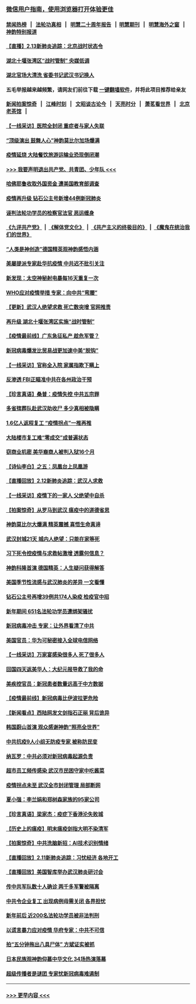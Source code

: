 ### [微信用户指南，使用浏览器打开体验更佳](https://github.com/gfw-breaker/banned-news1/blob/master/indexes/wechat-guide.md?t=0)
#### [禁闻热榜](热点新闻.md?t=0)  &nbsp;&nbsp;|&nbsp;&nbsp; [法轮功真相](https://github.com/gfw-breaker/truth/blob/master/README.md?t=0) &nbsp;&nbsp;|&nbsp;&nbsp; [明慧二十周年报告](https://github.com/gfw-breaker/mh-reports/blob/master/README.md?t=0) &nbsp;&nbsp;|&nbsp;&nbsp;[明慧期刊](https://github.com/gfw-breaker/mh-qikan) &nbsp;&nbsp;|&nbsp;&nbsp; [明慧海外之窗](https://github.com/gfw-breaker/mh-news/blob/master/README.md?t=0) &nbsp;&nbsp;|&nbsp;&nbsp; [神韵特别报道](https://github.com/gfw-breaker/mh-news/blob/master/shenyun.md?t=0)
#### [【直播】2.13新肺炎追踪：北京战时状态令](../pages/nf4514/n11866261.md?t=02132311) 
#### [湖北十堰张湾区“战时管制” 央媒低调](../pages/nf4514/n11866013.md?t=02132311) 
#### [湖北官场大清洗 省委书记武汉书记换人](../pages/nf4514/n11865112.md?t=02132311) 
#### 五毛举报越来越频繁，请网友们前往下载 [一键翻墙软件](https://github.com/gfw-breaker/ssr-accounts)，并将此项目推荐给亲友
#### [新闻拍案惊奇](https://github.com/gfw-breaker/banned-news1/blob/master/pages/link4.md) &nbsp;&nbsp;|&nbsp;&nbsp; [江峰时刻](https://github.com/gfw-breaker/banned-news1/blob/master/pages/link4.md) &nbsp;&nbsp;|&nbsp;&nbsp; [文昭谈古论今](https://github.com/gfw-breaker/banned-news1/blob/master/pages/link4.md) &nbsp;&nbsp;|&nbsp;&nbsp; [天亮时分](https://github.com/gfw-breaker/banned-news1/blob/master/pages/link4.md) &nbsp;&nbsp;|&nbsp;&nbsp; [萧茗看世界](https://github.com/gfw-breaker/banned-news1/blob/master/pages/link4.md) &nbsp;&nbsp;|&nbsp;&nbsp; [北京老茶馆](https://github.com/gfw-breaker/banned-news1/blob/master/pages/link4.md) &nbsp;&nbsp;|&nbsp;&nbsp; 
#### [【一线采访】医院全封闭 重症者与家人失联](../pages/nf4514/n11864778.md?t=02132311) 
#### [“顶级演出 鼓舞人心”神韵莫比尔加场爆满](../pages/nf4514/n11865855.md?t=02132311) 
#### [疫情延烧 大陆餐饮旅游运输业恐现倒闭潮](../pages/nf4514/n11865608.md?t=02132311) 
#### [>>> 我要声明退出共产党、共青团、少年队 <<<](https://github.com/begood0513/goodnews/blob/master/quit/letter.md) 
#### [哈佛耶鲁收取外国资金 遭美国教育部调查](../pages/nf4514/n11864950.md?t=02132311) 
#### [疫情再升级 钻石公主号新增44例新冠肺炎](../pages/nf4514/n11865033.md?t=02132311) 
#### [诬判法轮功学员的检察官法官 恶运缠身](../pages/nf4514/n11864380.md?t=02132311) 
#### [《九评共产党》](https://github.com/begood0513/9ping.md/blob/master/README.md) &nbsp;|&nbsp; [《解体党文化》](../../../../jtdwh.md/blob/master/README.md)  &nbsp;|&nbsp; [《共产主义的终极目的》](../../../../gczydzjmd.md/blob/master/README.md) &nbsp;|&nbsp; [《魔鬼在统治我们的世界》](../../../../mgztzwmdsj.md/blob/master/README.md) 
#### [“人类是神创造”德国精英观神韵感悟内涵](../pages/nf4514/n11865185.md?t=02132311) 
#### [美屡提派专家赴华抗疫情 中共迟不批引关注](../pages/nf4514/n11864719.md?t=02132311) 
#### [新发现：太空神秘射电暴每16天重复一次](../pages/nf4514/n11864923.md?t=02132311) 
#### [WHO应对疫情举措 专家：向中共“弯腰”](../pages/nf4514/n11864727.md?t=02132311) 
#### [【更新】武汉人绝望求救 死亡数突增 官网推责](../pages/nf4514/n11801312.md?t=02132311) 
#### [再升级 湖北十堰张湾区实施“战时管制”](../pages/nf4514/n11864771.md?t=02132311) 
#### [【疫情最前线】广东急征私产 趁危军管？](../pages/nf4514/n11864205.md?t=02132311) 
#### [新冠病毒爆发比贸易战更加速中美“脱钩”](../pages/nf4514/n11864470.md?t=02132311) 
#### [【一线采访】官称全入院 家属指欺下瞒上](../pages/nf4514/n11864466.md?t=02132311) 
#### [反渗透 FBI正瞄准中共在各州政治干预](../pages/nf4514/n11864300.md?t=02132311) 
#### [【珍言真语】桑普：疫情失控 中共五宗罪](../pages/nf4514/n11864157.md?t=02132311) 
#### [多省殡葬队赴武汉助收尸 多少真相被隐瞒](../pages/nf4514/n11864132.md?t=02132311) 
#### [1.6亿人返程复工 “疫情拐点”一推再推](../pages/nf4514/n11864186.md?t=02132311) 
#### [大陆楼市复工难“零成交”成普遍状态](../pages/nf4514/n11864106.md?t=02132311) 
#### [窃商业机密 美华裔商人被判入狱16个月](../pages/nf4514/n11863911.md?t=02132311) 
#### [【诗仙李白】之五：凤凰台上凤凰游](../pages/nf4514/n11825542.md?t=02132311) 
#### [【直播回放】2.12新肺炎追踪：武汉人求救](../pages/nf4514/n11863579.md?t=02132311) 
#### [【一线采访】疫情下的一家人 父绝望中自杀](../pages/nf4514/n11862799.md?t=02132311) 
#### [【拍案惊奇】从罗马到武汉 瘟疫中的道德省思](../pages/nf4514/n11862534.md?t=02132311) 
#### [神韵莫比尔大爆满 精英震撼 喜悟生命真谛](../pages/nf4514/n11863143.md?t=02132311) 
#### [武汉封城21天 城内人绝望：只能在家等死](../pages/nf4514/n11863041.md?t=02132311) 
#### [习下死令控疫情与求救帖激增 透露何信息？](../pages/nf4514/n11862416.md?t=02132311) 
#### [神韵科隆首演 德国精英：人生疑问获得解答](../pages/nf4514/n11862993.md?t=02132311) 
#### [美国季节性流感与武汉肺炎的差异 一文看懂](../pages/nf4514/n11862428.md?t=02132311) 
#### [钻石公主号再增39例共174人染疫 检疫官中招](../pages/nf4514/n11862422.md?t=02132311) 
#### [新年期间 651名法轮功学员遭绑架骚扰](../pages/nf4514/n11860941.md?t=02132311) 
#### [新冠病毒冲击 专家：让外界看清了中共](../pages/nf4514/n11862280.md?t=02132311) 
#### [美国官员：华为可秘密接入全球电信网络](../pages/nf4514/n11862122.md?t=02132311) 
#### [【一线采访】万家宴感染很多人 死了很多人](../pages/nf4514/n11862088.md?t=02132311) 
#### [回国四天返美华人：大纪元报导救了我的命](../pages/nf4514/n11862181.md?t=02132311) 
#### [美疾控官员：新冠患者数量远高于中方数据](../pages/nf4514/n11862256.md?t=02132311) 
#### [【疫情最前线】新冠病毒比伊波拉更危险](../pages/nf4514/n11862199.md?t=02132311) 
#### [【新闻看点】西陆网发文剑指石正丽 背后诡异](../pages/nf4514/n11861792.md?t=02132311) 
#### [韩国蔚山首演 观众感谢神韵“照亮全世界”](../pages/nf4514/n11862134.md?t=02132311) 
#### [中共抗疫9人小组无防疫专家 被称防民变](../pages/nf4514/n11861315.md?t=02132311) 
#### [纳瓦罗：中共必须对新冠病毒起源负责](../pages/nf4514/n11861810.md?t=02132311) 
#### [超市员工频传感染 武汉市民困守家中吃酱菜](../pages/nf4514/n11859619.md?t=02132311) 
#### [疫情拐点未至 武汉全市封闭管理 局部断网](../pages/nf4514/n11861690.md?t=02132311) 
#### [夏小强：李兰娟和郑树森家族的95家公司](../pages/nf4514/n11859600.md?t=02132311) 
#### [【珍言真语】梁家杰：疫症下香港沦失败城](../pages/nf4514/n11861588.md?t=02132311) 
#### [【历史上的瘟疫】明末瘟疫剑指大明不染清军](../pages/nf4514/n11859188.md?t=02132311) 
#### [【拍案惊奇】中共洗脑新招：AI技术识别情绪](../pages/nf4514/n11860089.md?t=02132311) 
#### [【直播回放】2.11新肺炎追踪：习忧经济 各地开工](../pages/nf4514/n11861169.md?t=02132311) 
#### [【直播回放】美国智库举办武汉肺炎研讨会](../pages/nf4514/n11859838.md?t=02132311) 
#### [传中共军队数十人确诊 两千多军警被隔离](../pages/nf4514/n11860992.md?t=02132311) 
#### [中共令企业复工 出现病例毋需关闭 各界担忧](../pages/nf4514/n11860563.md?t=02132311) 
#### [新年前后 近200名法轮功学员被非法判刑](../pages/nf4514/n11855720.md?t=02132311) 
#### [以谎言暴力应对疫情 华府专家：中共不可信](../pages/nf4514/n11859958.md?t=02132311) 
#### [拍“五分钟拖出八具尸体” 方斌证实被抓](../pages/nf4514/n11860090.md?t=02132311) 
#### [日本民族观神韵仰慕中华文化 34场热演落幕](../pages/nf4514/n11855394.md?t=02132311) 
#### [超级传播者是谜团 专家忧新冠病毒难遏制](../pages/nf4514/n11859686.md?t=02132311) 

----
#### [ >>> 更早内容 <<< ](../indexes/nf4514-earlier.md)
